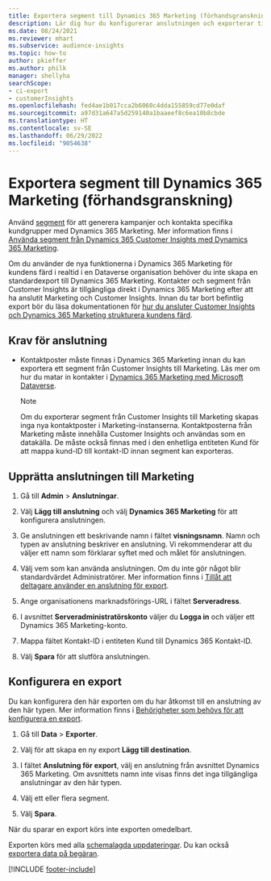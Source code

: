 ```yaml
---
title: Exportera segment till Dynamics 365 Marketing (förhandsgranskning)
description: Lär dig hur du konfigurerar anslutningen och exporterar till Dynamics 365 Marketing.
ms.date: 08/24/2021
ms.reviewer: mhart
ms.subservice: audience-insights
ms.topic: how-to
author: pkieffer
ms.author: philk
manager: shellyha
searchScope:
- ci-export
- customerInsights
ms.openlocfilehash: fed4ae1b017cca2b6060c4dda155859cd77e0daf
ms.sourcegitcommit: a97d31a647a5d259140a1baaeef8c6ea10b8cbde
ms.translationtype: HT
ms.contentlocale: sv-SE
ms.lasthandoff: 06/29/2022
ms.locfileid: "9054638"
---
```

# <a name="export-segments-to-dynamics-365-marketing-preview"></a>Exportera segment till Dynamics 365 Marketing (förhandsgranskning)

Använd [segment](segments.md) för att generera kampanjer och kontakta specifika kundgrupper med Dynamics 365 Marketing. Mer information finns i [Använda segment från Dynamics 365 Customer Insights med Dynamics 365 Marketing](/dynamics365/marketing/customer-insights-segments).

Om du använder de nya funktionerna i Dynamics 365 Marketing för kundens färd i realtid i en Dataverse organisation behöver du inte skapa en standardexport till Dynamics 365 Marketing. Kontakter och segment från Customer Insights är tillgängliga direkt i Dynamics 365 Marketing efter att ha anslutit Marketing och Customer Insights. Innan du tar bort befintlig export bör du läsa dokumentationen för [hur du ansluter Customer Insights och Dynamics 365 Marketing strukturera kundens färd](/dynamics365/marketing/real-time-marketing-ci-profile).

## <a name="prerequisite-for-a-connection"></a>Krav för anslutning

- Kontaktposter måste finnas i Dynamics 365 Marketing innan du kan exportera ett segment från Customer Insights till Marketing. Läs mer om hur du matar in kontakter i [Dynamics 365 Marketing med Microsoft Dataverse](connect-dataverse-managed-lake.md).

  > [!NOTE]
  > Om du exporterar segment från Customer Insights till Marketing skapas inga nya kontaktposter i Marketing-instanserna. Kontaktposterna från Marketing måste innehålla Customer Insights och användas som en datakälla. De måste också finnas med i den enhetliga entiteten Kund för att mappa kund-ID till kontakt-ID innan segment kan exporteras.

## <a name="set-up-connection-to-marketing"></a>Upprätta anslutningen till Marketing

1. Gå till **Admin** > **Anslutningar**.

1. Välj **Lägg till anslutning** och välj **Dynamics 365 Marketing** för att konfigurera anslutningen.

1. Ge anslutningen ett beskrivande namn i fältet **visningsnamn**. Namn och typen av anslutning beskriver en anslutning. Vi rekommenderar att du väljer ett namn som förklarar syftet med och målet för anslutningen.

1. Välj vem som kan använda anslutningen. Om du inte gör något blir standardvärdet Administratörer. Mer information finns i [Tillåt att deltagare använder en anslutning för export](connections.md#allow-contributors-to-use-a-connection-for-exports).

1. Ange organisationens marknadsförings-URL i fältet **Serveradress**.

1. I avsnittet **Serveradministratörskonto** väljer du **Logga in** och väljer ett Dynamics 365 Marketing-konto.

1. Mappa fältet Kontakt-ID i entiteten Kund till Dynamics 365 Kontakt-ID.

1. Välj **Spara** för att slutföra anslutningen. 

## <a name="configure-an-export"></a>Konfigurera en export

Du kan konfigurera den här exporten om du har åtkomst till en anslutning av den här typen. Mer information finns i [Behörigheter som behövs för att konfigurera en export](export-destinations.md#set-up-a-new-export).

1. Gå till **Data** > **Exporter**.

1. Välj för att skapa en ny export **Lägg till destination**.

1. I fältet **Anslutning för export**, välj en anslutning från avsnittet Dynamics 365 Marketing. Om avsnittets namn inte visas finns det inga tillgängliga anslutningar av den här typen.

1. Välj ett eller flera segment.

1. Välj **Spara**.

När du sparar en export körs inte exporten omedelbart.

Exporten körs med alla [schemalagda uppdateringar](system.md#schedule-tab). Du kan också [exportera data på begäran](export-destinations.md#run-exports-on-demand). 

[!INCLUDE [footer-include](includes/footer-banner.md)]

